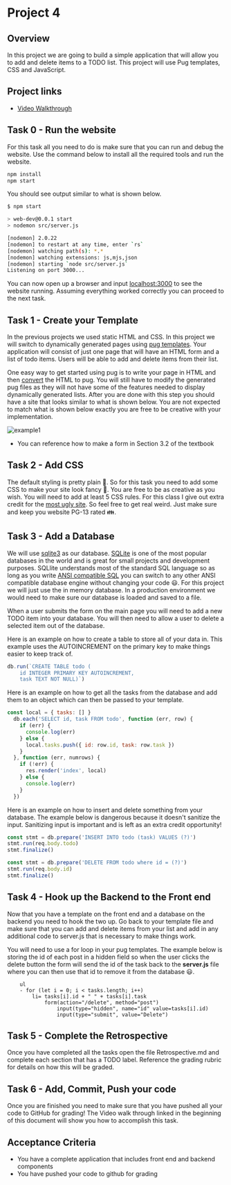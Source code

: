 # Project 4

## Overview

In this project we are going to build a simple application that will allow you
to add and delete items to a TODO list. This project will use Pug templates, CSS
and JavaScript.

## Project links

* [Video Walkthrough](https://youtu.be/SbSXki2tAG8)

## Task 0 - Run the website

For this task all you need to do is make sure that you can run and debug
the website. Use the command below to install all the required tools and
run the website.

```bash
npm install
npm start
```

You should see output similar to what is shown below.

```bash
$ npm start

> web-dev@0.0.1 start
> nodemon src/server.js

[nodemon] 2.0.22
[nodemon] to restart at any time, enter `rs`
[nodemon] watching path(s): *.*
[nodemon] watching extensions: js,mjs,json
[nodemon] starting `node src/server.js`
Listening on port 3000...
```

You can now open up a browser and input [localhost:3000](http://localhost:3000)
to see the website running. Assuming everything worked correctly you can proceed
to the next task.

## Task 1 - Create your Template

In the previous projects we used static HTML and CSS. In this project we will
switch to dynamically generated pages using [pug
templates](https://pugjs.org/api/getting-started.html). Your application will
consist of just one page that will have an HTML form and a list of todo items.
Users will be able to add and delete items from their list.

One easy way to get started using pug is to write your page in HTML and then
[convert](https://html-to-pug.com/) the HTML to pug. You will still have to
modify the generated pug files as they will not have some of the features needed
to display dynamically generated lists. After you are done with this step you
should have a site that looks similar to what is shown below. You are not
expected to match what is shown below exactly you are free to be creative with
your implementation.

![example1](public/img/example1.png)

- You can reference how to make a form in Section 3.2 of the textbook

## Task 2 - Add CSS

The default styling is pretty plain 🙁. So for this task you need to add some
CSS to make your site look fancy 🎩. You are free to be as creative as you wish.
You will need to add at least 5 CSS rules. For this class I give out extra
credit for the [most ugly site](https://www.theworldsworstwebsiteever.com/). So
feel free to get real weird. Just make sure and keep you website PG-13 rated 👪.

## Task 3 - Add a Database

We will use [sqlite3](https://www.npmjs.com/package/sqlite3) as our database.
[SQLite](https://sqlite.org/index.html) is one of the most popular databases in
the world and is great for small projects and development purposes. SQLlite
understands most of the standard SQL language so as long as you write [ANSI
compatible
SQL](https://blog.ansi.org/2018/10/sql-standard-iso-iec-9075-2016-ansi-x3-135/)
you can switch to any other ANSI compatible database engine without changing
your code 😃. For this project we will just use the in memory database. In a
production environment we would need to make sure our database is loaded and
saved to a file.

When a user submits the form on the main page you will need to add a new TODO
item into your database. You will then need to allow a user to delete a selected
item out of the database.

Here is an example on how to create a table to store all of your data in. This
example uses the AUTOINCREMENT on the primary key to make things easier to keep
track of.

```javascript
db.run(`CREATE TABLE todo (
    id INTEGER PRIMARY KEY AUTOINCREMENT,
    task TEXT NOT NULL)`)
```

Here is an example on how to get all the tasks from the database and add them
to an object which can then be passed to your template.

```javascript
const local = { tasks: [] }
  db.each('SELECT id, task FROM todo', function (err, row) {
    if (err) {
      console.log(err)
    } else {
      local.tasks.push({ id: row.id, task: row.task })
    }
  }, function (err, numrows) {
    if (!err) {
      res.render('index', local)
    } else {
      console.log(err)
    }
  })
```

Here is an example on how to insert and delete something from your database. The
example below is dangerous because it doesn't sanitize the input. Sanitizing
input is important and is left as an extra credit opportunity!

```javascript
const stmt = db.prepare('INSERT INTO todo (task) VALUES (?)')
stmt.run(req.body.todo)
stmt.finalize()

const stmt = db.prepare('DELETE FROM todo where id = (?)')
stmt.run(req.body.id)
stmt.finalize()
```

## Task 4 - Hook up the Backend to the Front end

Now that you have a template on the front end and a database on the backend you
need to hook the two up. Go back to your template file and make sure that you
can add and delete items from your list and add in any additional code to
server.js that is necessary to make things work.

You will need to use a for loop in your pug templates. The example below is
storing the id of each post in a hidden field so when the user clicks the delete
button the form will send the id of the task back to the **server.js** file
where you can then use that id to remove it from the database 😃.

```pug
    ul
    - for (let i = 0; i < tasks.length; i++)
        li= tasks[i].id + " " + tasks[i].task
            form(action="/delete", method="post")
                input(type="hidden", name="id" value=tasks[i].id)
                input(type="submit", value="Delete")
```

## Task 5 - Complete the Retrospective

Once you have completed all the tasks open the file Retrospective.md and complete
each section that has a TODO label. Reference the grading rubric for details on how
this will be graded.

## Task 6 - Add, Commit, Push your code

Once you are finished you need to make sure that you have pushed all your code
to GitHub for grading! The Video walk through linked in the beginning of this
document will show you how to accomplish this task.

## Acceptance Criteria

* You have a complete application that includes front end and backend components
* You have pushed your code to github for grading
